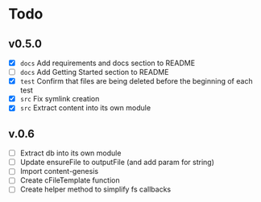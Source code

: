 # Todo

## v0.5.0

* [x] `docs` Add requirements and docs section to README
* [ ] `docs` Add Getting Started section to README
* [x] `test` Confirm that files are being deleted before the beginning of each test
* [x] `src` Fix symlink creation
* [x] `src` Extract content into its own module

## v.0.6

* [ ] Extract db into its own module
* [ ] Update ensureFile to outputFile (and add param for string)
* [ ] Import content-genesis
* [ ] Create cFileTemplate function
* [ ] Create helper method to simplify fs callbacks
